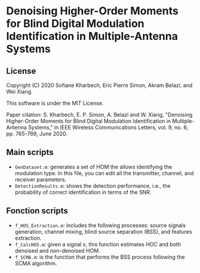 # Denoising Higher-Order Moments for Blind Digital Modulation Identification in Multiple-Antenna Systems

## License
Copyright (C) 2020 Sofiane Kharbech, Eric Pierre Simon, Akram Belazi, and Wei Xiang.

This software is under the MIT License.

Paper citation: S. Kharbech, E. P. Simon, A. Belazi and W. Xiang, "Denoising Higher-Order Moments for Blind Digital Modulation Identification in Multiple-Antenna Systems," in IEEE Wireless Communications Letters, vol. 9, no. 6, pp. 765-769, June 2020.

## Main scripts
* `GenDataset.m`: generates a set of HOM the allows identifying the modulation type. In this file, you can edit all the transmitter, channel, and receiver parameters.
* `DetectionResults.m`: shows the detection performance, i.e., the probability of correct identification in terms of the SNR.

## Fonction scripts
* `f_HOS_Extraction.m`: includes the following processes: source signals generation, channel mixing, blind source separation (BSS), and features extraction.
* `f_CalcHOS.m`: given a signal x, this function estimates HOC and both denoised and non-denoised HOM.
* `f_SCMA.m`: is the function that performs the BSS process following the SCMA algorithm.
